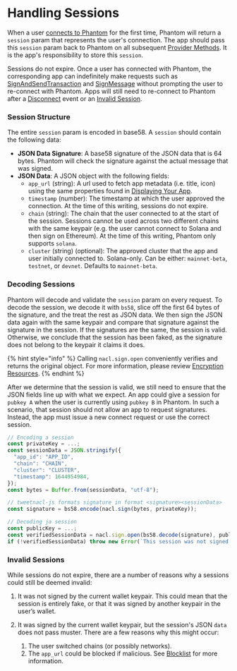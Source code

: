 # Handling Sessions

When a user [connects to Phantom](provider-methods/connect.md) for the first time, Phantom will return a `session` param that represents the user's connection. The app should pass this `session` param back to Phantom on all subsequent [Provider Methods](provider-methods/). It is the app's responsibility to store this `session`.

Sessions do not expire. Once a user has connected with Phantom, the corresponding app can indefinitely make requests such as [SignAndSendTransaction](provider-methods/signandsendtransaction.md) and [SignMessage](provider-methods/signmessage.md) without prompting the user to re-connect with Phantom. Apps will still need to re-connect to Phantom after a [Disconnect](provider-methods/disconnect.md) event or an [Invalid Session](handling-sessions.md#invalid-sessions).

### Session Structure

The entire `session` param is encoded in base58. A `session` should contain the following data:

* **JSON Data Signature**: A base58 signature of the JSON data that is 64 bytes. Phantom will check the signature against the actual message that was signed.
* **JSON Data**: A JSON object with the following fields:
  * `app_url` (string): A url used to fetch app metadata (i.e. title, icon) using the same properties found in [Displaying Your App](../best-practices/displaying-your-app.md).
  * `timestamp` (number): The timestamp at which the user approved the connection. At the time of this writing, sessions do not expire.
  * `chain` (string): The chain that the user connected to at the start of the session. Sessions cannot be used across two different chains with the same keypair (e.g. the user cannot connect to Solana and then sign on Ethereum). At the time of this writing, Phantom only supports `solana`.
  * `cluster` (string) (optional): The approved cluster that the app and user initially connected to. Solana-only. Can be either: `mainnet-beta`, `testnet`, or `devnet`. Defaults to `mainnet-beta`.

### Decoding Sessions

Phantom will decode and validate the `session` param on every request. To decode the session, we decode it with `bs58`, slice off the first 64 bytes of the signature, and the treat the rest as JSON data. We then sign the JSON data again with the same keypair and compare that signature against the signature in the session. If the signatures are the same, the session is valid. Otherwise, we conclude that the session has been faked, as the signature does not belong to the keypair it claims it does.

{% hint style="info" %}
Calling `nacl.sign.open` conveniently verifies and returns the original object. For more information, please review [Encryption Resources](encryption.md#encryption-resources).
{% endhint %}

After we determine that the session is valid, we still need to ensure that the JSON fields line up with what we expect. An app could give a session for `pubkey A` when the user is currently using `pubkey B` in Phantom. In such a scenario, that session should not allow an app to request signatures. Instead, the app must issue a new connect request or use the correct session.

```javascript
// Encoding a session
const privateKey = ...;
const sessionData = JSON.stringify({
  "app_id": "APP_ID",
  "chain": "CHAIN",
  "cluster": "CLUSTER",
  "timestamp": 1644954984,
});
const bytes = Buffer.from(sessionData, "utf-8");

// tweetnacl-js formats signature in format <signature><sessionData>
const signature = bs58.encode(nacl.sign(bytes, privateKey));

// Decoding ja session
const publicKey = ...;
const verifiedSessionData = nacl.sign.open(bs58.decode(signature), publicKey.toBytes());
if (!verifiedSessionData) throw new Error(`This session was not signed by ${publicKey}`);
```

### Invalid Sessions

While sessions do not expire, there are a number of reasons why a sessions could still be deemed invalid:

1. It was not signed by the current wallet keypair. This could mean that the session is entirely fake, or that it was signed by another keypair in the user’s wallet.
2.  It was signed by the current wallet keypair, but the session's JSON `data` does not pass muster. There are a few reasons why this might occur:

    1. The user switched chains (or possibly networks).
    2. The `app_url` could be blocked if malicious. See [Blocklist](../development-powertools/blocklist.md) for more information.


